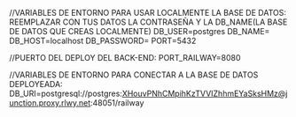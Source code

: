 //VARIABLES DE ENTORNO PARA USAR LOCALMENTE LA BASE DE DATOS: REEMPLAZAR CON TUS DATOS LA CONTRASEÑA Y LA DB_NAME(LA BASE DE DATOS QUE CREAS LOCALMENTE)
DB_USER=postgres
DB_NAME=
DB_HOST=localhost
DB_PASSWORD=
PORT=5432

//PUERTO DEL DEPLOY DEL BACK-END:
PORT_RAILWAY=8080

//VARIABLES DE ENTORNO PARA CONECTAR A LA BASE DE DATOS DEPLOYEADA:
DB_URI=postgresql://postgres:XHouvPNhCMpihKzTVVIZhhmEYaSksHMz@junction.proxy.rlwy.net:48051/railway